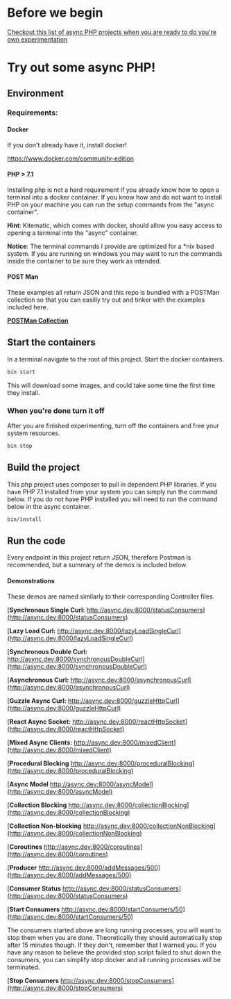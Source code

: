 # Before we begin

[Checkout this list of async PHP projects when you are ready to do you're own experimentation](https://github.com/elazar/asynchronous-php)

# Try out some async PHP!

## Environment

### Requirements:
#### Docker
If you don't already have it, install docker!

https://www.docker.com/community-edition

#### PHP > 7.1
Installing php is not a hard requirement if you already know how to open a terminal into a docker container. If you know how and do not want to install PHP on your machine you can run the setup commands from the "async container".

**Hint**:
Kitematic, which comes with docker, should allow you easy access to opening a terminal into the "async" container.

**Notice**:
The terminal commands I provide are optimized for a *nix based system. If you are running on windows you may want to run the commands inside the container to be sure they work as intended.

#### POST Man
These examples all return JSON and this repo is bundled with a POSTMan collection so that you can easilly try out and tinker with the examples included here.

[**POSTMan Collection**](https://github.com/GreatOwl/AsyncPHPDemos/blob/master/Async_Research.postman_collection)

## Start the containers
In a terminal navigate to the root of this project. Start the docker containers.
```sh
bin start
```
This will download some images, and could take some time the first time they install.

### When you're done turn it off
After you are finished experimenting, turn off the containers and free your system resources.
```sh
bin stop
```

## Build the project
This php project uses composer to pull in dependent PHP libraries. If you have PHP 7.1 installed from your system you can simply run the command below. If you do not have PHP installed you will need to run the command below in the async container.
```sh
bin/install
```

## Run the code
Every endpoint in this project return JSON, therefore Postman is recommended, but a summary of the demos is included below.

#### Demonstrations
These demos are named similarly to their corresponding Controller files.

[**Synchronous Single Curl:** http://async.dev:8000/statusConsumers](http://async.dev:8000/statusConsumers)

[**Lazy Load Curl:** http://async.dev:8000/lazyLoadSingleCurl](http://async.dev:8000/lazyLoadSingleCurl)

[**Synchronous Double Curl:** http://async.dev:8000/synchronousDoubleCurl](http://async.dev:8000/synchronousDoubleCurl)

[**Asynchronous Curl:** http://async.dev:8000/asynchronousCurl](http://async.dev:8000/asynchronousCurl)

[**Guzzle Async Curl:** http://async.dev:8000/guzzleHttpCurl](http://async.dev:8000/guzzleHttpCurl)

[**React Async Socket:** http://async.dev:8000/reactHttpSocket](http://async.dev:8000/reactHttpSocket)

[**Mixed Async Clients:** http://async.dev:8000/mixedClient](http://async.dev:8000/mixedClient)

[**Procedural Blocking** http://async.dev:8000/proceduralBlocking](http://async.dev:8000/proceduralBlocking)

[**Async Model** http://async.dev:8000/asyncModel](http://async.dev:8000/asyncModel)

[**Collection Blocking** http://async.dev:8000/collectionBlocking](http://async.dev:8000/collectionBlocking)

[**Collection Non-blocking** http://async.dev:8000/collectionNonBlocking](http://async.dev:8000/collectionNonBlocking)

[**Coroutines** http://async.dev:8000/coroutines](http://async.dev:8000/coroutines)

[**Producer** http://async.dev:8000/addMessages/500](http://async.dev:8000/addMessages/500)

[**Consumer Status** http://async.dev:8000/statusConsumers](http://async.dev:8000/statusConsumers)

[**Start Consumers** http://async.dev:8000/startConsumers/50](http://async.dev:8000/startConsumers/50)

The consumers started above are long running processes, you will want to stop them when you are done. Theoretically they should automatically stop after 15 minutes though. If they don't, remember that I warned you. If you have any reason to believe the provided stop script failed to shut down the consumers, you can simplify stop docker and all running processes will be terminated.

[**Stop Consumers** http://async.dev:8000/stopConsumers](http://async.dev:8000/stopConsumers)
